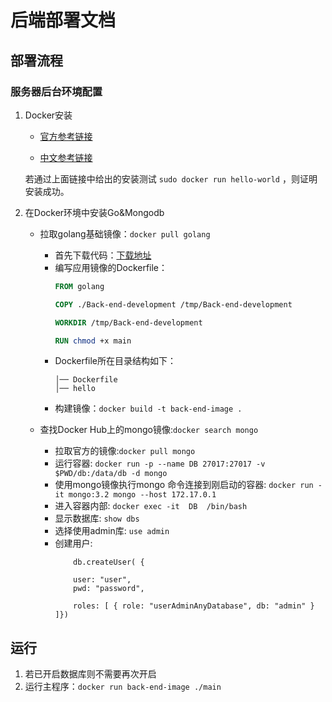 # 后端部署文档

## 部署流程

### 服务器后台环境配置

1. Docker安装

    - [官方参考链接](https://docs.docker.com/install/linux/docker-ce/ubuntu/#prerequisites)

    - [中文参考链接](https://yeasy.gitbooks.io/docker_practice/content/install/ubuntu.html)

    若通过上面链接中给出的安装测试 `sudo docker run hello-world` ，则证明安装成功。

2. 在Docker环境中安装Go&Mongodb
    * 拉取golang基础镜像：```docker pull golang```  
        * 首先下载代码：[下载地址](https://github.com/sysu-team/Back-end-development/archive/master.zip)  
        * 编写应用镜像的Dockerfile：
            ```Dockerfile
            FROM golang

            COPY ./Back-end-development /tmp/Back-end-development

            WORKDIR /tmp/Back-end-development

            RUN chmod +x main
            ```
        * Dockerfile所在目录结构如下：
            ```
            │── Dockerfile
            │── hello
            ```
        * 构建镜像：```docker build -t back-end-image .```
    
    * 查找Docker Hub上的mongo镜像:```docker search mongo```  
        * 拉取官方的镜像:```docker pull mongo```  
        * 运行容器: ```docker run -p --name DB 27017:27017 -v $PWD/db:/data/db -d mongo```
        * 使用mongo镜像执行mongo 命令连接到刚启动的容器: ```docker run -it mongo:3.2 mongo --host 172.17.0.1```  
        * 进入容器内部: ```docker exec -it  DB  /bin/bash```  
        * 显示数据库: ```show dbs```  
        * 选择使用admin库: ```use admin```  
        * 创建用户: 
            ```
                db.createUser( {

                user: "user",
                pwd: "password",

                roles: [ { role: "userAdminAnyDatabase", db: "admin" } ]})
            ```

## 运行

1. 若已开启数据库则不需要再次开启
2. 运行主程序：```docker run back-end-image ./main```